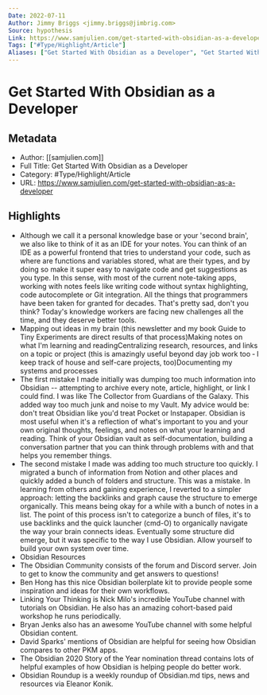 ```yaml
---
Date: 2022-07-11
Author: Jimmy Briggs <jimmy.briggs@jimbrig.com>
Source: hypothesis
Link: https://www.samjulien.com/get-started-with-obsidian-as-a-developer
Tags: ["#Type/Highlight/Article"]
Aliases: ["Get Started With Obsidian as a Developer", "Get Started With Obsidian as a Developer"]
---
```

# Get Started With Obsidian as a Developer

## Metadata
- Author: [[samjulien.com]]
- Full Title: Get Started With Obsidian as a Developer
- Category: #Type/Highlight/Article
- URL: https://www.samjulien.com/get-started-with-obsidian-as-a-developer

## Highlights
- Although we call it a personal knowledge base or your 'second brain', we also like to think of it as an IDE for your notes. You can think of an IDE as a powerful frontend that tries to understand your code, such as where are functions and variables stored, what are their types, and by doing so make it super easy to navigate code and get suggestions as you type. In this sense, with most of the current note-taking apps, working with notes feels like writing code without syntax highlighting, code autocomplete or Git integration. All the things that programmers have been taken for granted for decades. That's pretty sad, don't you think? Today's knowledge workers are facing new challenges all the time, and they deserve better tools.
- Mapping out ideas in my brain (this newsletter and my book Guide to Tiny Experiments are direct results of that process)Making notes on what I'm learning and readingCentralizing research, resources, and links on a topic or project (this is amazingly useful beyond day job work too ‐ I keep track of house and self-care projects, too)Documenting my systems and processes
- The first mistake I made initially was dumping too much information into Obsidian -- attempting to archive every note, article, highlight, or link I could find. I was like The Collector from Guardians of the Galaxy. This added way too much junk and noise to my Vault. My advice would be: don't treat Obsidian like you'd treat Pocket or Instapaper. Obsidian is most useful when it's a reflection of what's important to you and your own original thoughts, feelings, and notes on what your learning and reading. Think of your Obsidian vault as self-documentation, building a conversation partner that you can think through problems with and that helps you remember things.
- The second mistake I made was adding too much structure too quickly. I migrated a bunch of information from Notion and other places and quickly added a bunch of folders and structure. This was a mistake. In learning from others and gaining experience, I reverted to a simpler approach: letting the backlinks and graph cause the structure to emerge organically. This means being okay for a while with a bunch of notes in a list. The point of this process isn't to categorize a bunch of files, it's to use backlinks and the quick launcher (cmd-O) to organically navigate the way your brain connects ideas. Eventually some structure did emerge, but it was specific to the way I use Obsidian. Allow yourself to build your own system over time.
- Obsidian Resources
- The Obsidian Community consists of the forum and Discord server. Join to get to know the community and get answers to questions!
- Ben Hong has this nice Obsidian boilerplate kit to provide people some inspiration and ideas for their own workflows.
- Linking Your Thinking is Nick Milo's incredible YouTube channel with tutorials on Obsidian. He also has an amazing cohort-based paid workshop he runs periodically.
- Bryan Jenks also has an awesome YouTube channel with some helpful Obsidian content.
- David Sparks' mentions of Obsidian are helpful for seeing how Obsidian compares to other PKM apps.
- The Obsidian 2020 Story of the Year nomination thread contains lots of helpful examples of how Obsidian is helping people do better work.
- Obsidian Roundup is a weekly roundup of Obsidian.md tips, news and resources via Eleanor Konik.
